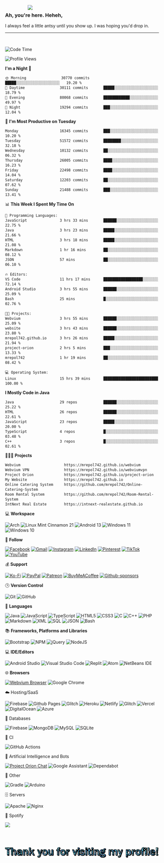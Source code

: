 

<a href="https://mrepol742.github.io">
  <img align="right" src="https://media.tenor.com/7SjhmDr2KbYAAAAC/lucifer-lucifer-morningstar.gif" width="430"> 
</a> 

### Ah, you're here. Heheh, 
I always feel a little antsy until you show up. I was hoping you'd drop in.


--- 

<br>

<!--START_SECTION:mrepol742-->
![Code Time](http://img.shields.io/badge/Code%20Time-1%2C852%20hrs%2012%20mins-blue)

![Profile Views](http://img.shields.io/badge/Profile%20Views-28-blue)

**I'm a Night 🦉** 

```text
🌞 Morning                30770 commits       █████░░░░░░░░░░░░░░░░░░░░   19.20 % 
🌆 Daytime                30111 commits       █████░░░░░░░░░░░░░░░░░░░░   18.79 % 
🌃 Evening                80068 commits       ████████████░░░░░░░░░░░░░   49.97 % 
🌙 Night                  19294 commits       ███░░░░░░░░░░░░░░░░░░░░░░   12.04 % 
```
📅 **I'm Most Productive on Tuesday** 

```text
Monday                   16345 commits       ███░░░░░░░░░░░░░░░░░░░░░░   10.20 % 
Tuesday                  51572 commits       ████████░░░░░░░░░░░░░░░░░   32.18 % 
Wednesday                10132 commits       ██░░░░░░░░░░░░░░░░░░░░░░░   06.32 % 
Thursday                 26005 commits       ████░░░░░░░░░░░░░░░░░░░░░   16.23 % 
Friday                   22498 commits       ████░░░░░░░░░░░░░░░░░░░░░   14.04 % 
Saturday                 12203 commits       ██░░░░░░░░░░░░░░░░░░░░░░░   07.62 % 
Sunday                   21488 commits       ███░░░░░░░░░░░░░░░░░░░░░░   13.41 % 
```


📊 **This Week I Spent My Time On** 

```text
💬 Programming Languages: 
JavaScript               3 hrs 33 mins       ██████░░░░░░░░░░░░░░░░░░░   22.75 % 
Java                     3 hrs 23 mins       █████░░░░░░░░░░░░░░░░░░░░   21.66 % 
HTML                     3 hrs 18 mins       █████░░░░░░░░░░░░░░░░░░░░   21.08 % 
Markdown                 1 hr 16 mins        ██░░░░░░░░░░░░░░░░░░░░░░░   08.12 % 
JSON                     57 mins             ██░░░░░░░░░░░░░░░░░░░░░░░   06.10 % 

🔥 Editors: 
VS Code                  11 hrs 17 mins      ██████████████████░░░░░░░   72.14 % 
Android Studio           3 hrs 55 mins       ██████░░░░░░░░░░░░░░░░░░░   25.09 % 
Bash                     25 mins             █░░░░░░░░░░░░░░░░░░░░░░░░   02.76 % 

🐱‍💻 Projects: 
Webvium                  3 hrs 55 mins       ██████░░░░░░░░░░░░░░░░░░░   25.09 % 
website                  3 hrs 43 mins       ██████░░░░░░░░░░░░░░░░░░░   23.80 % 
mrepol742.github.io      3 hrs 26 mins       █████░░░░░░░░░░░░░░░░░░░░   21.94 % 
project-orion            2 hrs 5 mins        ███░░░░░░░░░░░░░░░░░░░░░░   13.33 % 
mrepol742                1 hr 19 mins        ██░░░░░░░░░░░░░░░░░░░░░░░   08.42 % 

💻 Operating System: 
Linux                    15 hrs 39 mins      █████████████████████████   100.00 % 
```

**I Mostly Code in Java** 

```text
Java                     29 repos            ██████░░░░░░░░░░░░░░░░░░░   25.22 % 
HTML                     26 repos            ██████░░░░░░░░░░░░░░░░░░░   22.61 % 
JavaScript               23 repos            █████░░░░░░░░░░░░░░░░░░░░   20.00 % 
TypeScript               4 repos             █░░░░░░░░░░░░░░░░░░░░░░░░   03.48 % 
C++                      3 repos             █░░░░░░░░░░░░░░░░░░░░░░░░   02.61 % 
```




<!--END_SECTION:mrepol742-->

👩🏻‍💻 **Projects**
```text
Webvium                    https://mrepol742.github.io/webvium
Webvium VPN                https://mrepol742.github.io/webviumvpn
Project Orion              https://mrepol742.github.io/project-orion
My Website                 https://mrepol742.github.io
Online Catering System     https://github.com/mrepol742/Online-Catering-System
Room Rental System         https://github.com/mrepol742/Room-Rental-System
IntNext Real Estate        https://intnext-realestate.github.io
```

💻 **Workspace**

![Arch](https://img.shields.io/badge/Arch%20Linux-1793D1?logo=arch-linux&logoColor=fff&style=for-the-badge)
![Linux Mint Cinnamon 21](https://img.shields.io/badge/Linux%20Mint%20Cinnamon%2021-87CF3E?style=for-the-badge&logo=Linux%20Mint%20Cinnamon&logoColor=white)
![Android 13](https://img.shields.io/badge/Android%2013-3DDC84?style=for-the-badge&logo=android%2013&logoColor=white)
![Windows 11](https://img.shields.io/badge/Windows%2011-%230079d5.svg?style=for-the-badge&logo=Windows%2011&logoColor=white)
![Windows 10](https://img.shields.io/badge/Windows%2010-0078D6?style=for-the-badge&logo=windows%2010&logoColor=white)

💬 **Follow**

[![Facebook](https://img.shields.io/badge/Facebook-%231877F2.svg?style=for-the-badge&logo=Facebook&logoColor=white)](https://facebook.com/melvinjonesrepol)
[![Gmail](https://img.shields.io/badge/Gmail-D14836?style=for-the-badge&logo=gmail&logoColor=white)](mailto:mrepol742@gmail.com)
[![Instagram](https://img.shields.io/badge/Instagram-%23E4405F.svg?style=for-the-badge&logo=Instagram&logoColor=white)](https://instagram.com/melvinjonesrepol)
[![LinkedIn](https://img.shields.io/badge/linkedin-%230077B5.svg?style=for-the-badge&logo=linkedin&logoColor=white)](https://linkedin.com/in/mrepol742)
[![Pinterest](https://img.shields.io/badge/Pinterest-%23E60023.svg?style=for-the-badge&logo=Pinterest&logoColor=white)](https://pinterest.com/mrepol742)
[![TikTok](https://img.shields.io/badge/TikTok-%23000000.svg?style=for-the-badge&logo=TikTok&logoColor=white)](https://tiktok.com/@mrepol742)
[![YouTube](https://img.shields.io/badge/YouTube-%23FF0000.svg?style=for-the-badge&logo=YouTube&logoColor=white)](https://youtube.com/@mrepol742)

💰 **Support**

[![Ko-Fi](https://img.shields.io/badge/Ko--fi-F16061?style=for-the-badge&logo=ko-fi&logoColor=white)](https://ko-fi.com/mrepol742)
[![PayPal](https://img.shields.io/badge/PayPal-00457C?style=for-the-badge&logo=paypal&logoColor=white)](https://paypal.me/mrepol742)
[![Patreon](https://img.shields.io/badge/Patreon-F96854?style=for-the-badge&logo=patreon&logoColor=white)](https://www.patreon.com/melvinjonesrepol)
[![BuyMeACoffee](https://img.shields.io/badge/Buy%20Me%20a%20Coffee-ffdd00?style=for-the-badge&logo=buy-me-a-coffee&logoColor=black)](https://www.buymeacoffee.com/mrepol742)
[![Github-sponsors](https://img.shields.io/badge/sponsor-30363D?style=for-the-badge&logo=GitHub-Sponsors&logoColor=#EA4AAA)](https://github.com/sponsors/mrepol742/)


🕒 **Version Control**

![Git](https://img.shields.io/badge/git-%23F05033.svg?style=for-the-badge&logo=git&logoColor=white)
![GitHub](https://img.shields.io/badge/github-%23121011.svg?style=for-the-badge&logo=github&logoColor=white)

📓 **Languages**

![Java](https://img.shields.io/badge/java-%23ED8B00.svg?style=for-the-badge&logo=java&logoColor=white)
![JavaScript](https://img.shields.io/badge/javascript-%23323330.svg?style=for-the-badge&logo=javascript&logoColor=%23F7DF1E)
![TypeScript](https://img.shields.io/badge/typescript-%23007ACC.svg?style=for-the-badge&logo=typescript&logoColor=white)
![HTML5](https://img.shields.io/badge/html5-%23E34F26.svg?style=for-the-badge&logo=html5&logoColor=white)
![CSS3](https://img.shields.io/badge/css3-%231572B6.svg?style=for-the-badge&logo=css3&logoColor=white)
![C](https://img.shields.io/badge/c-%2300599C.svg?style=for-the-badge&logo=c&logoColor=white)
![C++](https://img.shields.io/badge/c++-%2300599C.svg?style=for-the-badge&logo=c%2B%2B&logoColor=white)
![PHP](https://img.shields.io/badge/php-%23777BB4.svg?style=for-the-badge&logo=php&logoColor=white)
![Markdown](https://img.shields.io/badge/markdown-%23000000.svg?style=for-the-badge&logo=markdown&logoColor=white)
![XML](https://img.shields.io/badge/XML-4285f4?style=for-the-badge&logoColor=white)
![SQL](https://img.shields.io/badge/SQL-4285f4?style=for-the-badge&logoColor=white)
![JSON](https://img.shields.io/badge/JSON-4285f4?style=for-the-badge&logoColor=white)
![Bash](https://img.shields.io/badge/Bash-4285f4?style=for-the-badge&logoColor=white)

:books: **Frameworks, Platforms and Libraries**

![Bootstrap](https://img.shields.io/badge/bootstrap-%23563D7C.svg?style=for-the-badge&logo=bootstrap&logoColor=white)
![NPM](https://img.shields.io/badge/NPM-%23CB3837.svg?style=for-the-badge&logo=npm&logoColor=white)
![jQuery](https://img.shields.io/badge/jquery-%230769AD.svg?style=for-the-badge&logo=jquery&logoColor=white)
![NodeJS](https://img.shields.io/badge/node.js-6DA55F?style=for-the-badge&logo=node.js&logoColor=white)

💻 **IDE/Editors**

![Android Studio](https://img.shields.io/badge/Android%20Studio-3DDC84.svg?style=for-the-badge&logo=android-studio&logoColor=white)
![Visual Studio Code](https://img.shields.io/badge/Visual%20Studio%20Code-0078d7.svg?style=for-the-badge&logo=visual-studio-code&logoColor=white)
![Replit](https://img.shields.io/badge/Replit-DD1200?style=for-the-badge&logo=Replit&logoColor=white)
![Atom](https://img.shields.io/badge/Atom-%2366595C.svg?style=for-the-badge&logo=atom&logoColor=white)
![NetBeans IDE](https://img.shields.io/badge/NetBeansIDE-1B6AC6.svg?style=for-the-badge&logo=apache-netbeans-ide&logoColor=white)

:globe_with_meridians: **Browsers**

[![Webvium Browser](https://img.shields.io/badge/Webvium%20Browser-4285f4?style=for-the-badge&logoColor=white)](https://mrepol742.github.io/webvium/)
![Google Chrome](https://img.shields.io/badge/Google%20Chrome-4285F4?style=for-the-badge&logo=GoogleChrome&logoColor=white)

:cloud: Hosting/SaaS

![Firebase](https://img.shields.io/badge/firebase-%23039BE5.svg?style=for-the-badge&logo=firebase)
![Github Pages](https://img.shields.io/badge/github%20pages-121013?style=for-the-badge&logo=github&logoColor=white)
![Glitch](https://img.shields.io/badge/glitch-%233333FF.svg?style=for-the-badge&logo=glitch&logoColor=white)
![Heroku](https://img.shields.io/badge/heroku-%23430098.svg?style=for-the-badge&logo=heroku&logoColor=white)
![Netlify](https://img.shields.io/badge/netlify-%23000000.svg?style=for-the-badge&logo=netlify&logoColor=#00C7B7)
![Glitch](https://img.shields.io/badge/glitch-%233333FF.svg?style=for-the-badge&logo=glitch&logoColor=white)
![Vercel](https://img.shields.io/badge/vercel-%23000000.svg?style=for-the-badge&logo=vercel&logoColor=white)
![DigitalOcean](https://img.shields.io/badge/DigitalOcean-%230167ff.svg?style=for-the-badge&logo=digitalOcean&logoColor=white)
![Azure](https://img.shields.io/badge/azure-%230072C6.svg?style=for-the-badge&logo=microsoftazure&logoColor=white)

:floppy_disk: Databases

![Firebase](https://img.shields.io/badge/Firebase-039BE5?style=for-the-badge&logo=Firebase&logoColor=white)
![MongoDB](https://img.shields.io/badge/MongoDB-%234ea94b.svg?style=for-the-badge&logo=mongodb&logoColor=white)
![MySQL](https://img.shields.io/badge/mysql-%2300f.svg?style=for-the-badge&logo=mysql&logoColor=white)
![SQLite](https://img.shields.io/badge/sqlite-%2307405e.svg?style=for-the-badge&logo=sqlite&logoColor=white)

:microscope: CI

![GitHub Actions](https://img.shields.io/badge/github%20actions-%232671E5.svg?style=for-the-badge&logo=githubactions&logoColor=white)

:robot: Artificial Intelligence and Bots

[![Project Orion Chat](https://img.shields.io/badge/Project%20Orion%20Chat-4285f4?style=for-the-badge&logoColor=white)](https://mrepol742.github.io/project-orion/chat/)
![Google Assistant](https://img.shields.io/badge/google%20assistant-4285F4?style=for-the-badge&logo=google%20assistant&logoColor=white)
![Dependabot](https://img.shields.io/badge/dependabot-025E8C?style=for-the-badge&logo=dependabot&logoColor=white)

:goal_net: Other

![Gradle](https://img.shields.io/badge/Gradle-02303A.svg?style=for-the-badge&logo=Gradle&logoColor=white)
![Arduino](https://img.shields.io/badge/-Arduino-00979D?style=for-the-badge&logo=Arduino&logoColor=white)

:file_cabinet: Servers

![Apache](https://img.shields.io/badge/apache-%23D42029.svg?style=for-the-badge&logo=apache&logoColor=white)
![Nginx](https://img.shields.io/badge/nginx-%23009639.svg?style=for-the-badge&logo=nginx&logoColor=white)

🎵 Spotify

<img src="https://spotify-recently-played-readme.vercel.app/api?user=7xx9e7hwq1qyown0m4ut78pcz&count=10&unique=true" />

<br><br>
<div align="center">
<img align="center" src="mrepol742.gif">
</div>

